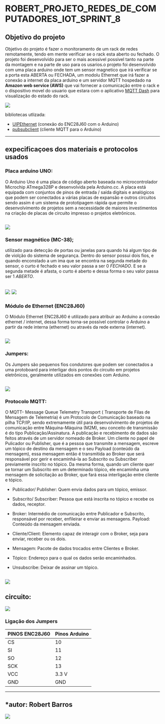 # ROBERT_PROJETO_REDES_DE_COMPUTADORES_IOT_SPRINT_8


## Objetivo do projeto

Objetivo do projeto é fazer o monitoramento de um rack de redes remotamente, tendo em mente verificar se o rack esta aberto ou fechado.
O projeto foi desenvolvido para ser o mais acessivel possivel tanto na parte da montagem e na parte de uso para os usarios.o projeto foi desenvolvido com  uma placa arduino onde tem um sensor magnetico que irá verificar se a porta esta ABERTA ou FECHADA, um modolu Ethernet que irá fazer a conexão
a internet da placa arduino e um servidor MQTT hospedado na **Amazon web service (AWS)** que vai fornecer a comunicação entre o rack e o dispositivo movel do usuario que estara com o aplicativo [MQTT Dash](https://play.google.com/store/apps/details?id=net.routix.mqttdash&hl=en&gl=US) para visualização do 
estado do rack.

![](https://github.com/redeslinuxcode/ROBERT_PROJETO_REDES_DE_COMPUTADORES_SPRINT_8/blob/main/projeto_arduino.png)

bibliotecas utlizada:
- [UIPEthernet](https://github.com/UIPEthernet/UIPEthernet) (conexão do ENC28J60 com o Arduino)
- [pubsubclient](https://github.com/knolleary/pubsubclient) (cliente MQTT para o Arduino)
---
## expecificaçoes dos materiais e protocolos usados

### Placa arduino UNO:
O Arduino Uno é uma placa de código aberto baseada no microcontrolador Microchip ATmega328P e desenvolvida pela Arduino.cc. A placa está equipada com conjuntos de pinos de entrada / saída digitais e analógicos que podem ser conectados a várias placas de expansão e outros circuitos sendo assim é um sistema de prototipagem rápida que permite o desenvolvimento de projetos sem a necessidade de maiores investimentos na criação de placas de circuito impresso o projetos eletrônicos.

![](https://github.com/redeslinuxcode/ROBERT_PROJETO_REDES_DE_COMPUTADORES_SPRINT_8/blob/main/arduino--uno.png)
---
### Sensor magnético (MC-38);

utilizado para detecção de portas ou janelas para quando há algum tipo de de violção do sistema de segurança.
Dentro do sensor possui dois fios, e quando enconstado a um ima que se encontra na segunda metade do sensor, o curto é fechado e seu valor passa a ser 0 *FECHADO*.
E se a segunda metade é afasta, o curto é aberto e dessa forma o seu valor passa ser 1  *ABERTO*.


![](https://github.com/redeslinuxcode/ROBERT_PROJETO_REDES_DE_COMPUTADORES_SPRINT_8/blob/main/Sensor_magn%C3%A9tico.jpg)  ![](https://github.com/redeslinuxcode/ROBERT_PROJETO_REDES_DE_COMPUTADORES_SPRINT_8/blob/main/funcionamento_sensor_magnetico2.PNG)
---
### Módulo de Ethernet (ENC28J60)

O Módulo Ethernet ENC28J60 é utilizado para atribuir ao Arduino a conexão ethernet / internet, dessa forma torna-se possível controlar o Arduino a partir da rede interna (ethernet) ou através da rede externa (internet).

![](https://github.com/redeslinuxcode/ROBERT_PROJETO_REDES_DE_COMPUTADORES_SPRINT_8/blob/main/mudulo_ethernet_.jpg.png)
---
### Jumpers:

Os Jumpers são pequenos fios condutores que podem ser conectados a uma protoboard para interligar dois pontos do circuito em projetos eletrônicos, geralmente utilizados em conexões com Arduino.

![](https://github.com/redeslinuxcode/ROBERT_PROJETO_REDES_DE_COMPUTADORES_SPRINT_8/blob/main/jumpers___.PNG.png)
---
### Protocolo MQTT:
  O MQTT- Message Queue Telemetry Transport ( Transporte de Filas de Mensagem de Telemetria) é um Protocolo de Comunicação baseado na pilha TCP/IP, sendo extremamente útil para desenvolvimento de projetos de comunicação entre Máquina-Máquina (M2M), seu conceito de transmissão é do tipo Publicação/Assinatura.
  A publicação e recebimento de dados são feitos através de um servidor nomeado de Broker. Um cliente no papel de Pulicador ou Publisher, que é a pessoa que transmite a mensagem, escreve um tópico de destino da mensagem e o seu Payload (conteúdo da mensagem), essa mensagem então é transmitida ao Broker que será responsável por gerir e encaminhá-la ao Subscrito ou Subscriber previamente inscrito no tópico. Da mesma forma, quando um cliente quer se tornar um Subscrito em um determinado tópico, ele encaminha uma mensagem de solicitação ao Broker, que fará essa interligação entre cliente e tópico.
  
- Publicador/ Publisher:  Quem envia dados para um tópico, emissor.
  
- Subscrito/ Subscriber:  Pessoa que está inscrita no tópico e recebe os dados, receptor.

- Broker: Intermédio de comunicação entre Publicador e Subscrito, responsável por receber, enfileirar e enviar as mensagens.
Payload: Conteúdo da mensagem enviada.

- Cliente/Client: Elemento capaz de interagir com o Broker, seja para enviar, receber ou os dois.

- Mensagem: Pacote de dados trocados entre Clientes e Broker.

- Tópico: Endereço para o qual os dados serão encaminhados.

- Unsubscribe: Deixar de assinar um tópico.

 ![](https://github.com/redeslinuxcode/ROBERT_PROJETO_REDES_DE_COMPUTADORES_SPRINT_8/blob/main/comunicacao_mqtt.png.png)
---
## circuito:

![](https://github.com/redeslinuxcode/ROBERT_PROJETO_REDES_DE_COMPUTADORES_SPRINT_8/blob/main/circuito2.PNG.png)

### Ligação dos Jumpers 


| PINOS ENC28J60 | Pinos Arduino |
| -------------- |:------------- | 
| 	       CS| 	10    	 | 
|	SI       |     	11	 |   
| 	SO       | 	12       |    
|      SCK	 | 	13	 |
|      VCC	 |     3.3 V	 |
|      GND	 |	GND    	 |
---

## *autor: Robert Barros

[![](https://github.com/redeslinuxcode/ROBERT_PROJETO_REDES_DE_COMPUTADORES_SPRINT_8/blob/main/linkedin_socialnetwork_17441.png)](https://www.linkedin.com/in/robert-junior-barros-gon%C3%A7alves-185b5b1b5/)




